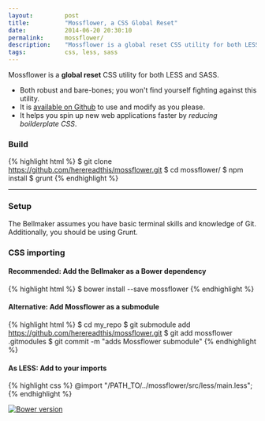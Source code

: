 ```yaml
---
layout:     	post
title:      	"Mossflower, a CSS Global Reset"
date:       	2014-06-20 20:30:10
permalink:  	mossflower/
description:	"Mossflower is a global reset CSS utility for both LESS and SASS to help you spin up new websites."
tags:       	css, less, sass
---
```


Mossflower is a **global reset** CSS utility for both LESS and SASS.

* Both robust and bare-bones; you won't find yourself fighting against this utility.
* It is [available on Github](https://github.com/herereadthis/mossflower) to use and modify as you please.
* It helps you spin up new web applications faster by *reducing boilderplate CSS*.
<!--more-->

### Build

{% highlight html %}
$ git clone https://github.com/herereadthis/mossflower.git
$ cd mossflower/
$ npm install
$ grunt
{% endhighlight %}

----------------------------

### Setup

The Bellmaker assumes you have basic terminal skills and knowledge of Git. Additionally, you should be using Grunt.

### CSS importing

#### Recommended: Add the Bellmaker as a Bower dependency

{% highlight html %}
$ bower install --save mossflower
{% endhighlight %}

#### Alternative: Add Mossflower as a submodule

{% highlight html %}
$ cd my_repo
$ git submodule add https://github.com/herereadthis/mossflower.git
$ git add mossflower .gitmodules
$ git commit -m "adds Mossflower submodule"
{% endhighlight %}

#### As LESS: Add to your imports

{% highlight css %}
@import "/PATH_TO/../mossflower/src/less/main.less";
{% endhighlight %}



[![Bower version](https://badge.fury.io/bo/mossflower.svg)](http://badge.fury.io/bo/mossflower)
